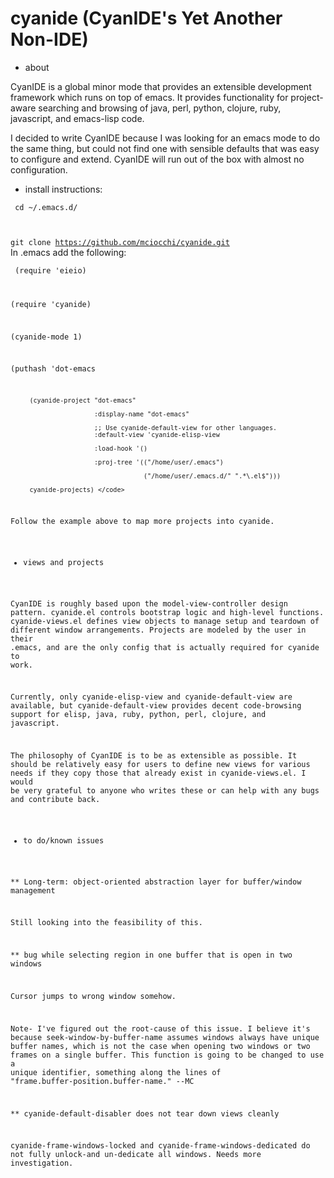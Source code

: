 # cyanide (CyanIDE's Yet Another Non-IDE)

* about

CyanIDE is a global minor mode that provides an extensible development framework
which runs on top of emacs. It provides functionality for project-aware
searching and browsing of java, perl, python, clojure, ruby, javascript, and
emacs-lisp code.

I decided to write CyanIDE because I was looking for an emacs mode to do the
same thing, but could not find one with sensible defaults that was easy to
configure and extend. CyanIDE will run out of the box with almost no
configuration.

* install instructions:

<code> cd ~/.emacs.d/

git clone https://github.com/mciocchi/cyanide.git </code> In .emacs add the
following:

<code> (require 'eieio)

(require 'cyanide)

(cyanide-mode 1)

(puthash 'dot-emacs

         (cyanide-project "dot-emacs"
         
                          :display-name "dot-emacs"
                          
                          ;; Use cyanide-default-view for other languages.
                          :default-view 'cyanide-elisp-view
                          
                          :load-hook '()
                          
                          :proj-tree '(("/home/user/.emacs")
                          
                                       ("/home/user/.emacs.d/" ".*\.el$")))
                                       
         cyanide-projects) </code>

Follow the example above to map more projects into cyanide.

* views and projects

CyanIDE is roughly based upon the model-view-controller design
pattern. cyanide.el controls bootstrap logic and high-level
functions. cyanide-views.el defines view objects to manage setup and teardown of
different window arrangements. Projects are modeled by the user in their .emacs,
and are the only config that is actually required for cyanide to work.

Currently, only cyanide-elisp-view and cyanide-default-view are available, but
cyanide-default-view provides decent code-browsing support for elisp, java,
ruby, python, perl, clojure, and javascript.

The philosophy of CyanIDE is to be as extensible as possible. It should be
relatively easy for users to define new views for various needs if they copy
those that already exist in cyanide-views.el. I would be very grateful to anyone
who writes these or can help with any bugs and contribute back.

* to do/known issues

** Long-term: object-oriented abstraction layer for buffer/window management

Still looking into the feasibility of this.

** bug while selecting region in one buffer that is open in two windows

Cursor jumps to wrong window somehow.

Note- I've figured out the root-cause of this issue. I believe it's because
seek-window-by-buffer-name assumes windows always have unique buffer names,
which is not the case when opening two windows or two frames on a single
buffer. This function is going to be changed to use a unique identifier,
something along the lines of "frame.buffer-position.buffer-name." --MC

** cyanide-default-disabler does not tear down views cleanly

cyanide-frame-windows-locked and cyanide-frame-windows-dedicated do not fully
unlock-and un-dedicate all windows. Needs more investigation.
